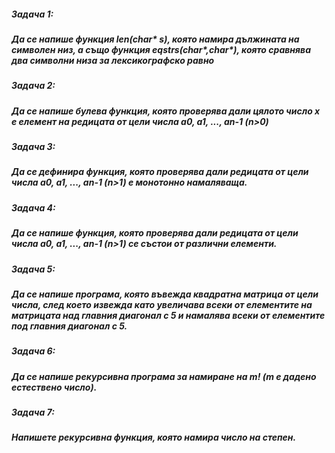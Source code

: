 ##### Задача 1:
##### Да се напише функция len(char* s), която намира дължината на символен низ, а също функция eqstrs(char*,char*), която сравнява два символни низа за лексикографско равно

##### Задача 2:
##### Да се напише булева функция, която проверява дали цялото число x е елемент на редицата от цели числа a0, a1, ..., an-1 (n>0)

##### Задача 3:
##### Да се дефинира функция, която проверява дали редицата от цели числа a0, a1, ..., an-1 (n>1) е монотонно намаляваща.

##### Задача 4:
##### Да се напише функция, която проверява дали редицата от цели числа a0, a1, ..., an-1 (n>1) се състои от различни елементи.

##### Задача 5:
##### Да се напише програма, която въвежда квадратна матрица от цели числа, след което извежда като увеличава всеки от елементите на матрицата над главния диагонал с 5 и намалява всеки от елементите под главния диагонал с 5.

##### Задача 6: 
##### Да се напише рекурсивна програма за намиране на m! (m е дадено естествено число).

##### Задача 7: 
##### Напишете рекурсивна функция, която намира число на степен.
